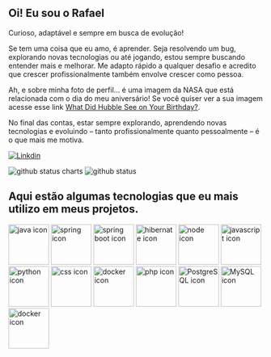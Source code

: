 ## Oi! Eu sou o Rafael

Curioso, adaptável e sempre em busca de evolução!

Se tem uma coisa que eu amo, é aprender. Seja resolvendo um bug, explorando novas tecnologias ou até jogando, estou sempre buscando entender mais e melhorar. Me adapto rápido a qualquer desafio e acredito que crescer profissionalmente também envolve crescer como pessoa.

Ah, e sobre minha foto de perfil... é uma imagem da NASA que está relacionada com o dia do meu aniversário! Se você quiser ver a sua imagem acesse esse link [What Did Hubble See on Your Birthday?](https://science.nasa.gov/mission/hubble/multimedia/what-did-hubble-see-on-your-birthday/).

No final das contas, estar sempre explorando, aprendendo novas tecnologias e evoluindo – tanto profissionalmente quanto pessoalmente – é o que mais me motiva.  

<link rel="stylesheet" href="https://fonts.googleapis.com/css2?family=Material+Symbols+Outlined:opsz,wght,FILL,GRAD@24,400,0,0&icon_names=mail" />

[![Linkdin](https://img.shields.io/badge/LinkedIn-0077B5?style=for-the-badge&logo=linkedin&logoColor=white)](https://www.linkedin.com/in/rafael-capodeferro/)

<div>
    <img alt="github status charts" src="https://github-readme-stats.vercel.app/api?username=fael890&show_icons=true&theme=radical"/>
    <img alt="github status" src="https://github-readme-stats.vercel.app/api/top-langs/?username=fael890&hide_progress=true&theme=radical"/>
</div>

## Aqui estão algumas tecnologias que eu mais utilizo em meus projetos.

<div>
    <img width=80px alt="java icon" src="https://raw.githubusercontent.com/marwin1991/profile-technology-icons/refs/heads/main/icons/java.png"/>
    <img width=80px alt="spring icon" src="https://raw.githubusercontent.com/marwin1991/profile-technology-icons/refs/heads/main/icons/spring.png"/>
    <img width=80px alt="spring boot icon" src="https://raw.githubusercontent.com/marwin1991/profile-technology-icons/refs/heads/main/icons/spring_boot.png"/>
    <img width=80px alt="hibernate icon" src="https://raw.githubusercontent.com/marwin1991/profile-technology-icons/refs/heads/main/icons/hibernate.png"/>
    <img width=80px alt="node icon" src="https://raw.githubusercontent.com/marwin1991/profile-technology-icons/refs/heads/main/icons/node_js.png"/>
    <img width=80px alt="javascript icon" src="https://raw.githubusercontent.com/marwin1991/profile-technology-icons/refs/heads/main/icons/javascript.png"/>
    <img width=80px alt="python icon" src="https://raw.githubusercontent.com/marwin1991/profile-technology-icons/refs/heads/main/icons/html.png"/>
    <img width=80px alt="css icon" src="https://raw.githubusercontent.com/marwin1991/profile-technology-icons/refs/heads/main/icons/css.png"/>
    <img width=80px alt="docker icon" src="https://raw.githubusercontent.com/marwin1991/profile-technology-icons/refs/heads/main/icons/python.png"/>
    <img width=80px alt="php icon" src="https://raw.githubusercontent.com/marwin1991/profile-technology-icons/refs/heads/main/icons/php.png"/>
    <img width=80px alt="PostgreSQL icon" src="https://raw.githubusercontent.com/marwin1991/profile-technology-icons/refs/heads/main/icons/postgresql.png"/>
    <img width=80px alt="MySQL icon" src="https://raw.githubusercontent.com/marwin1991/profile-technology-icons/refs/heads/main/icons/mysql.png"/>
    <img width=80px alt="docker icon" src="https://raw.githubusercontent.com/marwin1991/profile-technology-icons/refs/heads/main/icons/docker.png"/>
</div>
